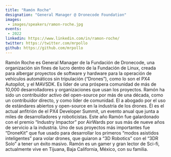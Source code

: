 ```yaml
---
title: "Ramón Roche"
designation: "General Manager @ Dronecode Foundation"
images:
 - images/speakers/ramon-roche.jpg
events:
 - 2022
linkedin: https://www.linkedin.com/in/ramon-roche/
twitter: https://twitter.com/mrpollo
github: https://github.com/mrpollo
---
```


Ramón Roche es General Manager de la Fundación de Dronecode, una organización sin fines de lucro dentro de la Fundación de Linux, creada para albergar proyectos de software y hardware para la operación de vehículos automáticos sin tripulación (“Drones”), como lo son el PX4 Autopilot, y el MAVSDK. Es líder de una próspera comunidad de más de 10,000 desarrolladores y organizaciones que usan los proyectos. Ramón ha sido un contribuidor activo del open-source por más de una década, como un contribuidor directo, y como líder de comunidad. El a abogado por el uso de estándares abiertos y open-source en la industria de los drones. Él es el actual anfitrión de el PX4 Developer Summit, un evento anual que junta a miles de desarrolladores y roboticistas. Este año Ramón fue galardonado con el premio “Industry Impactor” por AirWards por sus más de nueve años de servicio a la industria. Uno de sus proyectos más importantes fue “DroneKit” que fue usado para desarrollar los primeros “modos asistidos inteligentes” para volar drones, que guiaron a “3D Robotics” con el “3DR Solo” a tener un éxito masivo. Ramón es un gamer y gran lector de Sci-fi, actualmente vive en Tijuana, Baja California, México, con su familia.